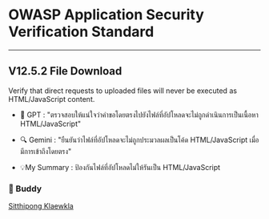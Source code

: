 # OWASP Application Security Verification Standard

---

## V12.5.2 File Download
Verify that direct requests to uploaded files will never be executed as 
HTML/JavaScript content.

- 🤖 GPT : "ตรวจสอบให้แน่ใจว่าคำขอโดยตรงไปยังไฟล์ที่อัปโหลดจะไม่ถูกดำเนินการเป็นเนื้อหา HTML/JavaScript"

- 🔍 Gemini : "ยืนยันว่าไฟล์ที่อัปโหลดจะไม่ถูกประมวลผลเป็นโค้ด HTML/JavaScript เมื่อมีการเข้าถึงโดยตรง"

- 💡My Summary : ป้องกันไฟล์ที่อัปโหลดไม่ให้รันเป็น HTML/JavaScript

### 🧠 Buddy
[Sitthipong Klaewkla](https://6530200851.github.io/security-requirement)

